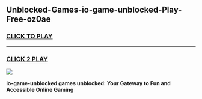 
## Unblocked-Games-io-game-unblocked-Play-Free-oz0ae
<h3>
<a href="https://premium76.site?title=io-game-unblocked&ref=20A">CLICK TO PLAY</a></h3>
<hr>

<h3>
<a href="https://premium76.site?title=io-game-unblocked&ref=20A">CLICK 2 PLAY</a>
  
</h3>

<a href="https://premium76.site?title=io-game-unblocked&ref=20A"><img src="https://clearcache.store/games.png"></a>


**io-game-unblocked games unblocked: Your Gateway to Fun and Accessible Online Gaming**
